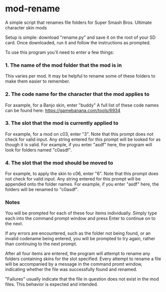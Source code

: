 # mod-rename
A simple script that renames file folders for Super Smash Bros. Ultimate character skin mods


Setup is simple: download "rename.py" and save it on the root of your SD card.
Once downloaded, run it and follow the instructions as prompted.


To use this program you'll need to enter a few things:

### 1. The name of the mod folder that the mod is in
This varies per mod. It may be helpful to rename some of these folders to make them easier to remember.

### 2. The code name for the character that the mod applies to
For axample, for a Banjo skin, enter "buddy"
A full list of these code names can be found here: https://gamebanana.com/tools/6934

### 3. The slot that the mod is currently applied to
For example, for a mod on c03, enter "3".
Note that this prompt does not check for valid input. Any string entered for this prompt will be looked for as though it is valid. For example, if you enter "asdf" here, the program will look for folders named "c0asdf".

### 4. The slot that the mod should be moved to
For example, to apply the skin to c06, enter "6".
Note that this prompt does not check for valid input. Any string entered for this prompt will be appended onto the folder names. For example, if you enter "asdf" here, the folders will be renamed to "c0asdf".

### Notes
You will be prompted for each of these four items individually. Simply type each into the command prompt window and press Enter to continue on to the next.

If any errors are encountered, such as the folder not being found, or an invalid codename being entered, you will be prompted to try again, rather than continuing to the next prompt.

After all four items are entered, the program will attempt to rename any folders containing skins for the slot specified. Every attempt to rename a file will be accompanied by a message in the command promt window, indicating whether the file was successfully found and renamed.

"Failures" usually indicate that the file in question does not exist in the mod files. This behavior is expected and intended.
